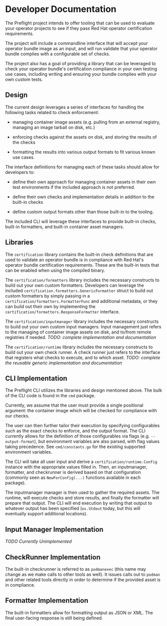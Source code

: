 # Developer Documentation

The Preflight project intends to offer tooling that can be used to evaluate your
operator projects to see if they pass Red Hat operator certification
requirements.

The project will include a commandline interface that will accept your operator
bundle image as an input, and will run validate that your operator bundle
complies with a configurable set of checks.

The project also has a goal of providing a library that can be leveraged to
check your operator bundle's certification compliance in your own testing use cases,
including writing and ensuring your bundle complies with your own custom tests.

## Design

The current design leverages a series of interfaces for handling the following
tasks related to check enforcement:

* managing container image assets (e.g. pulling from an external registry,
  managing an image tarball on disk, etc.)

* enforcing checks against the assets on disk, and storing the results of the
  checks

* formatting the results into various output formats to fit various known use
  cases.

The interface definitions for managing each of these tasks should allow for
developers to:

* define their own approach for managing container assets in their own test
  environments if the included approach is not preferred.

* define their own checks and implementation details in addition to the
  built-in checks

* define custom output formats other than those built-in to the tooling.

The included CLI will leverage these interfaces to provide built-in checks,
built-in formatters, and built-in container asset managers. 

## Libraries

The `certification` library contains the built-in check definitions that are
used to validate an operator bundle is in compliance with Red Hat's operator
bundle certification requirements. These are the built-in tests that can be
enabled when using the compiled binary.

The `certification/formatters` library includes the necessary constructs to
build out your own custom formatters. Developers can leverage the included
`certification.formatters.GenericFormatter` struct to build out custom
formatters by simply passing in a `certification/formatters.FormatterFunc` and
additional metadata, or they can build out their own by implementing the
`certification/formatters.ResponseFormatter` interface.

The `certification/inputmanager` library includes the necessary constructs to
build out your own custom input managers. Input management just refers to the
managing of container image assets on disk, and to/from remote registries if
needed.
*TODO: complete implementation and documentation*

The `certification/runtime` library includes the necessary constructs to build
out your own check runner. A check runner just refers to the interface that
registers what checks to execute, and to which asset.
*TODO: complete the reusable generic implementation and documentation*

## CLI Implementation

The Preflight CLI utilizes the libraries and design mentioned above. The bulk
of the CLI code is found in the `cmd` package.

Currently, we assume that the user must provide a single positional argument:
the container image which will be checked for compliance with our checks.

The user can then further tailor their execution by specifying configurables
such as the exact checks to enforce, and the output format. The CLI currently
allows for the definition of those configurables via flags (e.g.
`--output-format`), but environment variables are also parsed, with flag values
taking precedence. See `cmd/constants.go` for the existing supported environment
variables. 

The CLI will take all user input and derive a `certification/runtime.Config`
instance with the appropriate values filled in. Then, an inputmanager,
formatter, and checkrunner is derived based on that configuration (commonly
seen as `NewForConfig(...)` functions available in each package).

The inputmanager manager is then used to gather the required assets. The
runtime, will execute checks and store results, and finally the formatter will
prepare that output. The CLI will end execution by writing that output to
whatever output has been specified (`os.Stdout` today, but this will eventually
support additional locations).

## Input Manager Implementation

*TODO Currently Unimplemented*

## CheckRunner Implementation

The built-in checkrunner is referred to as `podmanexec` (this name may change
as we make calls to other tools as well). It issues calls out to `podman` and
other related tools directly in order to determine if the provided asset is in
compliance.

## Formatter Implementation

The built-in formatters allow for formatting output as JSON or XML. The final
user-facing response is still being defined.
